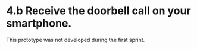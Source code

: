 # 4.b Receive the doorbell call on your smartphone.

This prototype was not developed during the first sprint.
